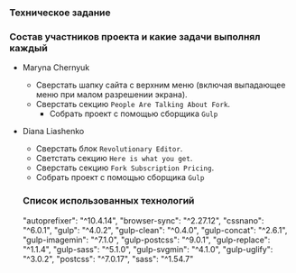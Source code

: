 ### Техническое задание


### Состав участников проекта и какие задачи выполнял каждый
 - Maryna Chernyuk
   - Сверстать шапку сайта с верхним меню (включая выпадающее меню при малом разрешении экрана). 
   - Сверстать секцию `People Are Talking About Fork`.
      - Собрать проект с помощью сборщика `Gulp`

 - Diana Liashenko
   - Сверстать блок `Revolutionary Editor`.
   - Светстать секцию `Here is what you get`.
   - Сверстать секцию `Fork Subscription Pricing`.
   - Собрать проект с помощью сборщика `Gulp`

   ### Список использованных технологий
    "autoprefixer": "^10.4.14",
    "browser-sync": "^2.27.12",
    "cssnano": "^6.0.1",
    "gulp": "^4.0.2",
    "gulp-clean": "^0.4.0",
    "gulp-concat": "^2.6.1",
    "gulp-imagemin": "^7.1.0",
    "gulp-postcss": "^9.0.1",
    "gulp-replace": "^1.1.4",
    "gulp-sass": "^5.1.0",
    "gulp-svgmin": "^4.1.0",
    "gulp-uglify": "^3.0.2",
    "postcss": "^7.0.17",
    "sass": "^1.54.7"

